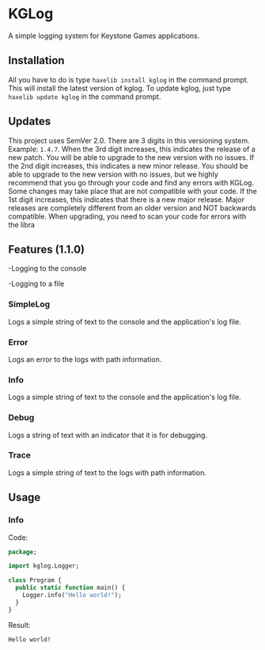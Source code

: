 # KGLog

A simple logging system for Keystone Games applications.

## Installation

All you have to do is type `haxelib install kglog` in the command prompt. This will install the latest version of kglog.
To update kglog, just type `haxelib update kglog` in the command prompt.

## Updates

This project uses SemVer 2.0. There are 3 digits in this versioning system. Example: `1.4.7`. When the 3rd digit increases, this indicates the release of a new patch. You will be able to upgrade to the new version with no issues. If the 2nd digit increases, this indicates a new minor release. You should be able to upgrade to the new version with no issues, but we highly recommend that you go through your code and find any errors with KGLog. Some changes may take place that are not compatible with your code. If the 1st digit increases, this indicates that there is a new major release. Major releases are completely different from an older version and NOT backwards compatible. When upgrading, you need to scan your code for errors with the libra

## Features (1.1.0)

-Logging to the console

-Logging to a file

### SimpleLog

Logs a simple string of text to the console and the application's log file.

### Error

Logs an error to the logs with path information.

### Info

Logs a simple string of text to the console and the application's log file.

### Debug

Logs a string of text with an indicator that it is for debugging.

### Trace

Logs a simple string of text to the logs with path information.

## Usage

### Info

Code:
```haxe
package;

import kglog.Logger;

class Program {
  public static function main() {
    Logger.info("Hello world!");
  }
}
```

Result:
```
Hello world!
```

